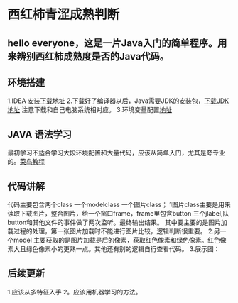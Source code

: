 # 西红柿青涩成熟判断
## hello everyone，这是一片Java入门的简单程序。用来辨别西红柿成熟度是否的Java代码。
## 环境搭建
1.IDEA [安装下载地址](http://blog.csdn.net/my_jack/article/details/69248495)
2.下载好了编译器以后，Java需要JDK的安装包，[下载JDK地址](http://www.oracle.com/technetwork/java/javase/downloads/jdk8-downloads-2133151.html)
注意下载和自己电脑系统相对应。
3.环境变量配置[地址](https://jingyan.baidu.com/article/6dad5075d1dc40a123e36ea3.html)
## JAVA 语法学习
最初学习不适合学习大段环境配置和大量代码，应该从简单入门，尤其是夸专业的。[菜鸟教程](http://www.runoob.com/java/java-tutorial.html)
## 代码讲解
代码主要包含两个class 一个modelclass 一个图片class；
1图片class主要是用来读取下载图片，整合图片，给一个窗口frame，frame里包含button 三个jlabel,队button和其他文件的事件做了两次监听。最终输出结果。
其中要主要的是图片加载过程的处理，第一张图片加载时不能进行图片比较，逻辑判断很重要。
2.另一个model 主要获取的是图片加载是后的像素，获取红色像素和绿色像素。红色像素大且绿色像素小的更熟一点。其他还有别的逻辑自行查看代码。
3.展示图：

## 后续更新
1.应该从多特征入手
2。应该用机器学习的方法。
